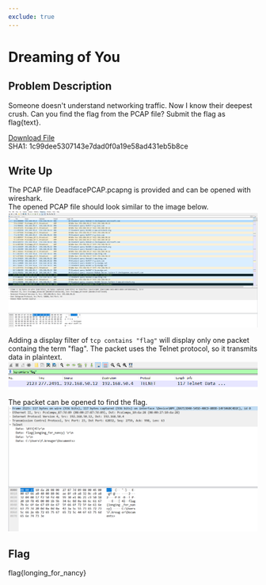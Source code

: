```yaml
---
exclude: true
---
```

# Dreaming of You

## Problem Description

Someone doesn't understand networking traffic. Now I know their deepest crush. Can you find the flag from the PCAP file? Submit the flag as flag{text}.

[Download File](https://tinyurl.com/2p8vjhjk)  
SHA1: 1c99dee5307143e7dad0f0a19e58ad431eb5b8ce

## Write Up

The PCAP file DeadfacePCAP.pcapng is provided and can be opened with wireshark.  
The opened PCAP file should look similar to the image below.  
![Opened PCAP file](Opened_PCAP.PNG "Opened PCAP file")



Adding a display filter of `tcp contains "flag"` will display only one packet containg the term "flag". The packet uses the Telnet protocol, so it transmits data in plaintext.  
![PCAP filtered for the flag](Filtered_PCAP.PNG "PCAP filtered for the flag")



The packet can be opened to find the flag.  
![PCAP packet with flag](Opened_PCAP_Packet.PNG "PCAP packet with flag")

## Flag

flag{longing_for_nancy}
